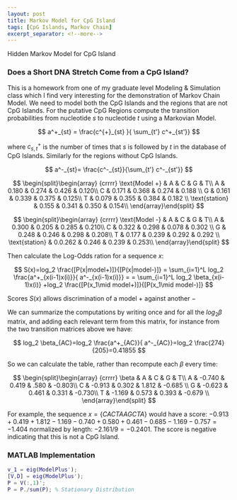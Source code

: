 ```yaml
---
layout: post
title: Markov Model for CpG Island
tags: [CpG Islands, Markov Chain]
excerpt_separator: <!--more-->
---
```

Hidden Markov Model for CpG Island

<!--more-->

### Does a Short DNA Stretch Come from a CpG Island?

This is a homework from one of my graduate level Modeling & Simulation class which I find very interesting for the demonstration of Markov Chain Model. We need to model both the CpG Islands and the regions that are not CpG Islands. For the putative CpG Regions compute the transition probabilities from nucleotide $s$ to nucleotide $t$ using a Markovian Model.

$$
a^+_{st} = \frac{c^{+}_{st} }{ \sum_{t'} c^+_{st'}}
$$

where $c^+_{s,t}$ is the number of times that $s$ is followed by $t$ in the database of CpG Islands. Similarly for the regions without CpG Islands.

$$
a^-_{st}= \frac{c^-_{st}}{\sum_{t'} c^-_{st'}}
$$

$$
\begin{split}\begin{array} {crrrr} \text{Model +} & A & C & G & T\\ A & 0.180 & 0.274 & 0.426 & 0.120\\ C & 0.171 & 0.368 & 0.274 & 0.188 \\ G & 0.161 & 0.339 & 0.375 & 0.125\\ T & 0.079 & 0.355 & 0.384 & 0.182 \\ \text{station} & 0.155 & 0.341 & 0.350 & 0.154\\
\end{array}\end{split}
$$

$$
\begin{split}\begin{array} {crrrr} \text{Model -} & A & C & G & T\\ A & 0.300 & 0.205 & 0.285 & 0.210\\ C & 0.322 & 0.298 & 0.078 & 0.302 \\ G & 0.248 & 0.246 & 0.298 & 0.208\\ T & 0.177 & 0.239 & 0.292 & 0.292 \\ \text{station} & 0.0.262 & 0.246 & 0.239 & 0.253\\
\end{array}\end{split}
$$

Then calculate the Log-Odds ration for a sequence $x$:

$$
S(x)=log_2 \frac{[P(x|model+)]}{[P(x|model-)]} = \sum_{i=1}^L log_2 \frac{a^+_{x(i-1)x(i)}}{ a^-_{x(i-1)x(i)}} = = \sum_{i=1}^L log_2 \beta_{x(i-1)x(i)} +log_2 \frac{[P(x_1\mid model+)]}{[P(x_1\mid model-)]}
$$

Scores $S(x)$ allows discrimination of a model $+$ against another $-$

We can summarize the computations by writing once and for all the $log_2 \beta$ matrix, and adding each relevant term from this matrix, for instance from the two transition matrices above we have:

$$
log_2 \beta_{AC}=log_2 \frac{a^+_{AC}}{ a^-_{AC}}=log_2 \frac{274}{205}=0.41855
$$

So we can calculate the table, rather than recompute each $\beta$ every time:

$$
\begin{split}\begin{array} {crrrr} \beta & A & C & G & T\\ A & -0.740 & 0.419 & .580 & -0.803\\ C & -0.913 & 0.302 & 1.812 & -0.685 \\ G & -0.623 & 0.461 & 0.331 & -0.730\\ T & -1.169 & 0.573 & 0.393 & -0.679 \\ \end{array}\end{split}
$$

For example, the sequence $x = \{CACTAAGCTA\}$ would have a score: $-0.913+0.419+1.812-1.169-0.740+0.580+0.461-0.685-1.169-0.757=-1.404$ normalized by length: $-2.161/9=-0.2401$. The score is negative indicating that this is not a CpG Island. 

### MATLAB Implementation

```matlab
v_1 = eig(ModelPlus');
[V,D] = eig(ModelPlus');
P = V(:,1)';
P = P./sum(P); % Stationary Distribution
```

